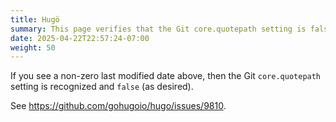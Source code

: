 ```yaml
---
title: Hugö
summary: This page verifies that the Git core.quotepath setting is false.
date: 2025-04-22T22:57:24-07:00
weight: 50
---
```


If you see a non-zero last modified date above, then the Git `core.quotepath` setting is recognized and `false` (as desired).

See <https://github.com/gohugoio/hugo/issues/9810>.
